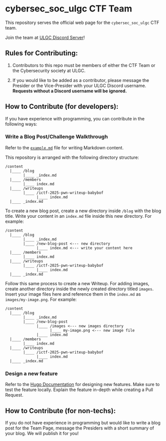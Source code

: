 # cybersec_soc_ulgc CTF Team

This repository serves the official web page for the `cybersec_soc_ulgc` CTF team.

Join the team at [ULGC Discord Server](https://my.london.ac.uk/group/student/community)!

## Rules for Contributing:

1. Contributors to this repo must be members of either the CTF Team or the Cybersecurity society at ULGC. 

2. If you would like to be added as a contributor, please message the Presider or the Vice-Presider with your ULGC Discord username. **Requests without a Discord username will be ignored.**

## How to Contribute (for developers):

If you have experience with programming, you can contribute in the following ways:

### Write a Blog Post/Challenge Walkthrough

Refer to the [`example.md`](/example.md) file for writing Markdown content.

This repository is arranged with the following directory structure:

```
/content
  |____ /blog
        |____ _index.md
  |____ /members
        |____ index.md
  |____ /writeups
        |____ /ictf-2025-pwn-writeup-babybof
              |____ index.md
  |____ _index.md
```

To create a new blog post, create a new directory inside `/blog` with the blog title. Write your content in an `index.md` file inside this new directory. For example:

```
/content
  |____ /blog
        |____ _index.md
        |____ /new-blog-post <--- new directory
              |____ index.md <--- write your content here
  |____ /members
        |____ index.md
  |____ /writeups
        |____ /ictf-2025-pwn-writeup-babybof
              |____ index.md
  |____ _index.md
```

Follow this same process to create a new Writeup. For adding images, create another directory inside the newly created directory titled `images`. Insert your image files here and reference them in the `index.md` as `images/my-image.png`. For example:

```
/content
  |____ /blog
        |____ _index.md
        |____ /new-blog-post 
              |____ /images <--- new images directory
                    |____ my-image.png <--- new image file
              |____ index.md 
  |____ /members
        |____ index.md
  |____ /writeups
        |____ /ictf-2025-pwn-writeup-babybof
              |____ index.md
  |____ _index.md
```

### Design a new feature

Refer to the [Hugo Documentation](https://gohugo.io/configuration/) for designing new features. Make sure to test the feature locally. Explain the feature in-depth while creating a Pull Request.

## How to Contribute (for non-techs):

If you do not have experience in programming but would like to write a blog post for the Team Page, message the Presiders with a short summary of your blog. We will publish it for you!
